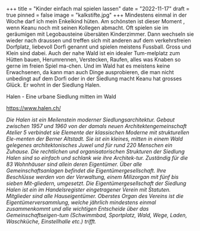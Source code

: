 +++
title = "Kinder einfach mal spielen lassen"
date = "2022-11-17"
draft = true
pinned = false
image = "kalkstifte.jpg"
+++
Mindestens einmal in der Woche darf ich mein Enkelkind hüten. Am schönsten ist dieser Moment , wenn Keanu noch mit seinen Kollegen abmacht. Oft spielen sie im geräumigen mit Legobausteine übersäten Kinderzimmer. Dann wechseln sie wieder nach draussen und treffen sich mit anderen auf dem verkehrsfreien Dorfplatz, liebevoll Dorfi genannt und spielen meistens Fussball. Gross und Klein sind dabei. Auch der nahe Wald ist ein idealer Tum-melplatz zum Hütten bauen, Herumrennen, Verstecken, Raufen, alles was Knaben so gerne im freien Spiel ma-chen. Und im Wald hat es meistens keine Erwachsenen, da kann man auch Dinge ausprobieren, die man nicht unbedingt auf dem Dorfi oder in der Siedlung macht
Keanu hat grosses Glück. Er wohnt in der Siedlung Halen.

Halen - Eine urbane Siedlung mitten im Wald

<https://www.halen.ch/>

*Die Halen ist ein Meilenstein moderner Siedlungsarchitektur. Gebaut zwischen 1957 und 1960 von der damals neuen Architektengemeinschaft Atelier 5 verbindet sie Elemente der klassischen Moderne mit strukturellen Ele-menten der Berner Altstadt. Sie ist ein kleines, mitten in einem Wald gelegenes architektonisches Juwel und für rund 220 Menschen ein Zuhause.
Die rechtlichen und organisatorischen Strukturen der Siedlung Halen sind so einfach und schlank wie ihre Architek-tur. Zuständig für die 83 Wohnhäuser sind allein deren Eigentümer. Über alle Gemeinschaftsanlagen befindet die Eigentümergesellschaft. Ihre Beschlüsse werden von der Verwaltung, einem Milizorgan mit fünf bis sieben Mit-gliedern, umgesetzt. 
Die Eigentümergesellschaft der Siedlung Halen ist ein im Handelsregister eingetragener Verein mit Statuten. Mitglieder sind alle Hauseigentümer. Oberstes Organ des Vereins ist die Eigentümerversammlung, welche jährlich mindestens einmal zusammenkommt und alle wichtigen Entscheide über das Gemeinschaftseigen-tum (Schwimmbad, Sportplatz, Wald, Wege, Laden, Waschküche, Einstellhalle etc.) trifft.*